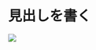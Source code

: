 # 見出しを書く

![][image-1]

[image-1]:	https://github.com/kazukitash/static-website-course/raw/master/images/02-h.png